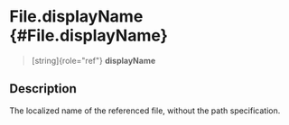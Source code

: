 File.displayName {#File.displayName}
================

> [string]{role="ref"} **displayName**

Description
-----------

The localized name of the referenced file, without the path
specification.
